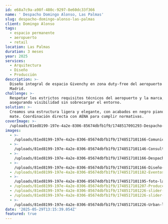 ```yaml
---
id: e68a7c9a-a98f-480c-9297-8e60dc33f366
name: ' Despacho Domingo Alonso, Las Palmas'
slug: despacho-domingo-alonso-las-palmas
client: Domingo Alonso
tags:
  - espacio permanente
  - aeropuerto
  - retail
location: Las Palmas
duration: 3 meses
year: 2025
services:
  - Arquitectura
  - Diseño
  - Producción
description: >-
  Diseño integral de espacio Givenchy en zona duty-free del aeropuerto de
  Madrid.
challenge: >-
  Respetar los estrictos requisitos técnicos del aeropuerto y la marca,
  asegurando visibilidad sin sobrecargar el entorno.
solution: >-
  Creamos una estructura ligera y elegante, con acabados en negro piano y dorado
  mate. Coordinación directa con AENA para cumplir normativas.
coverImage: >-
  /uploads/81ed8199-197e-4a2e-8306-85674dbfb1f9/1748517091293-Despacho-Domingo-Alonso.webp
images:
  - >-
    /uploads/81ed8199-197e-4a2e-8306-85674dbfb1f9/1748517101166-Comunicación.webp
  - >-
    /uploads/81ed8199-197e-4a2e-8306-85674dbfb1f9/1748517101146-Consultoría-.webp
  - >-
    /uploads/81ed8199-197e-4a2e-8306-85674dbfb1f9/1748517101166-Despacho-Domingo-Alonso.webp
  - >-
    /uploads/81ed8199-197e-4a2e-8306-85674dbfb1f9/1748517101166-Diseño-interiores.webp
  - /uploads/81ed8199-197e-4a2e-8306-85674dbfb1f9/1748517101182-Eventos.webp
  - >-
    /uploads/81ed8199-197e-4a2e-8306-85674dbfb1f9/1748517101195-foto-landing.webp
  - /uploads/81ed8199-197e-4a2e-8306-85674dbfb1f9/1748517101207-Producción.webp
  - /uploads/81ed8199-197e-4a2e-8306-85674dbfb1f9/1748517101226-slider-1.webp
  - /uploads/81ed8199-197e-4a2e-8306-85674dbfb1f9/1748517101226-slider-2.webp
  - >-
    /uploads/81ed8199-197e-4a2e-8306-85674dbfb1f9/1748517101226-Urban-lifestyle.webp
date: '2025-05-29T13:15:39.054Z'
featured: true
---
```


